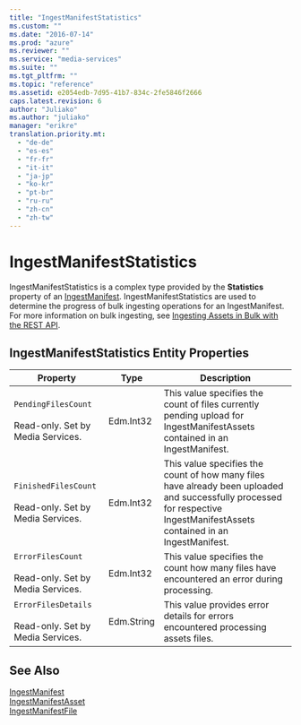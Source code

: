 ```yaml
---
title: "IngestManifestStatistics"
ms.custom: ""
ms.date: "2016-07-14"
ms.prod: "azure"
ms.reviewer: ""
ms.service: "media-services"
ms.suite: ""
ms.tgt_pltfrm: ""
ms.topic: "reference"
ms.assetid: e2054edb-7d95-41b7-834c-2fe5846f2666
caps.latest.revision: 6
author: "Juliako"
ms.author: "juliako"
manager: "erikre"
translation.priority.mt: 
  - "de-de"
  - "es-es"
  - "fr-fr"
  - "it-it"
  - "ja-jp"
  - "ko-kr"
  - "pt-br"
  - "ru-ru"
  - "zh-cn"
  - "zh-tw"
---
```

# IngestManifestStatistics
IngestManifestStatistics is a complex type provided by the **Statistics** property of an [IngestManifest](../services/ingestmanifest.md). IngestManifestStatistics are used to determine the progress of bulk ingesting operations for an IngestManifest. For more information on bulk ingesting, see [Ingesting Assets in Bulk with the REST API](http://msdn.microsoft.com/en-us/3caa81ea-c840-4265-b8fa-f958cdde12b6).  
  
## IngestManifestStatistics Entity Properties  
  
|Property|Type|Description|  
|--------------|----------|-----------------|  
|`PendingFilesCount`<br /><br /> Read-only. Set by Media Services.|Edm.Int32|This value specifies the count of files currently pending upload for IngestManifestAssets contained in an IngestManifest.|  
|`FinishedFilesCount`<br /><br /> Read-only. Set by Media Services.|Edm.Int32|This value specifies the count of how many files have already been uploaded and successfully processed for respective IngestManifestAssets contained in an IngestManifest.|  
|`ErrorFilesCount`<br /><br /> Read-only. Set by Media Services.|Edm.Int32|This value specifies the count how many files have encountered an error during processing.|  
|`ErrorFilesDetails`<br /><br /> Read-only. Set by Media Services.|Edm.String|This value provides error details for errors encountered processing assets files.|  
  
## See Also  
 [IngestManifest](../services/ingestmanifest.md)   
 [IngestManifestAsset](../services/ingestmanifestasset.md)   
 [IngestManifestFile](../services/ingestmanifestfile.md)